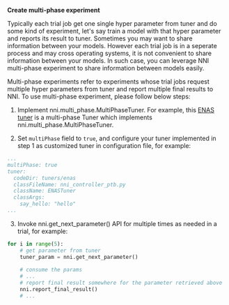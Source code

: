 **Create multi-phase experiment**

Typically each trial job get one single hyper parameter from tuner and do some kind of experiment, let's say train a model with that hyper parameter and reports its result to tuner.  Sometimes you may want to share information between your models. However each trial job is in a seperate process and may cross operating systems, it is not convenient to share information between your models. In such case, you can leverage NNI multi-phase experiment to share information between models easily.

Multi-phase experiments refer to experiments whose trial jobs request multiple hyper parameters from tuner and report multiple final results to NNI.
To use multi-phase experiment, please follow below steps:

1.  Implement nni.multi_phase.MultiPhaseTuner. For example, this [ENAS tuner](https://github.com/countif/enas_nni/blob/master/nni/examples/tuners/enas/src/nni_controller_ptb.py) is a multi-phase Tuner which implements nni.multi_phase.MultiPhaseTuner.

2. Set ```multiPhase``` field to ```true```, and configure your tuner implemented in step 1 as customized tuner in configuration file, for example:

```yml
...
multiPhase: true
tuner:
  codeDir: tuners/enas
  classFileName: nni_controller_ptb.py
  className: ENASTuner
  classArgs:
    say_hello: "hello"
...
```


3. Invoke nni.get_next_parameter() API for multiple times as needed in a trial, for example:

```python
for i in range(5):
    # get parameter from tuner
    tuner_param = nni.get_next_parameter()
    
    # consume the params
    # ...
    # report final result somewhere for the parameter retrieved above
    nni.report_final_result()
    # ...
```
